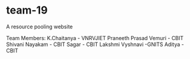 # team-19

A resource pooling website


Team Members:
K.Chaitanya - VNRVJIET
Praneeth Prasad Vemuri - CBIT
Shivani Nayakam - CBIT
Sagar - CBIT
Lakshmi Vyshnavi -GNITS
Aditya - CBIT
